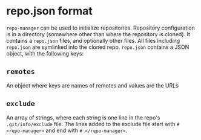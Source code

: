 # repo.json format

`repo-manager` can be used to initialize repositories. Repository configuration is in a directory (somewhere other than where the repository is cloned). It contains a `repo.json` files, and optionally other files. All files including `repo.json` are symlinked into the cloned repo. `repo.json` contains a JSON object, with the following keys:

## `remotes`
An object where keys are names of remotes and values are the URLs

## `exclude`
An array of strings, where each string is one line in the repo's `.git/info/exclude` file. The lines added to the exclude file start with `# <repo-manager>` and end with `# </repo-manager>`.
